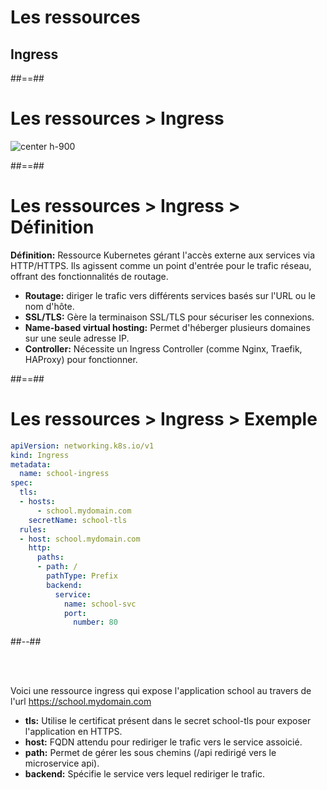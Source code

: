 <!-- .slide: class="transition"-->

# Les ressources
## Ingress

##==##

<!-- .slide:-->

# Les ressources > **Ingress**

![center h-900](./assets/images/resource-ing.png)

##==##

<!-- .slide: class="two-column with-code-bg-dark" -->

# Les ressources > Ingress > **Définition**

**Définition:** Ressource Kubernetes gérant l'accès externe aux services via HTTP/HTTPS. Ils agissent comme un point d'entrée pour le trafic réseau, offrant des fonctionnalités de routage.
* **Routage:** diriger le trafic vers différents services basés sur l'URL ou le nom d'hôte.
* **SSL/TLS:** Gère la terminaison SSL/TLS pour sécuriser les connexions.
* **Name-based virtual hosting:** Permet d'héberger plusieurs domaines sur une seule adresse IP.
* **Controller:** Nécessite un Ingress Controller (comme Nginx, Traefik, HAProxy) pour fonctionner.

##==##

<!-- .slide: class="two-column with-code-bg-dark" -->

# Les ressources > Ingress > **Exemple**

```yaml
apiVersion: networking.k8s.io/v1
kind: Ingress
metadata:
  name: school-ingress
spec:
  tls:
  - hosts:
      - school.mydomain.com
    secretName: school-tls
  rules:
  - host: school.mydomain.com
    http:
      paths:
      - path: /
        pathType: Prefix
        backend:
          service:
            name: school-svc
            port:
              number: 80
```

##--##

<br><br>

Voici une ressource ingress qui expose l'application school au travers de l'url https://school.mydomain.com
* **tls:** Utilise le certificat présent dans le secret school-tls pour exposer l'application en HTTPS.
* **host:** FQDN attendu pour rediriger le trafic vers le service assoicié.
* **path:** Permet de gérer les sous chemins (/api redirigé vers le microservice api).
* **backend:** Spécifie le service vers lequel rediriger le trafic.
